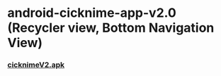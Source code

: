 # android-cicknime-app-v2.0 (Recycler view, Bottom Navigation View)
### <a href="https://docs.google.com/uc?export=download&id=1MVlKlK7QkO87uOHOjYBoRSS65mRy_Jeh">cicknimeV2.apk</a>
